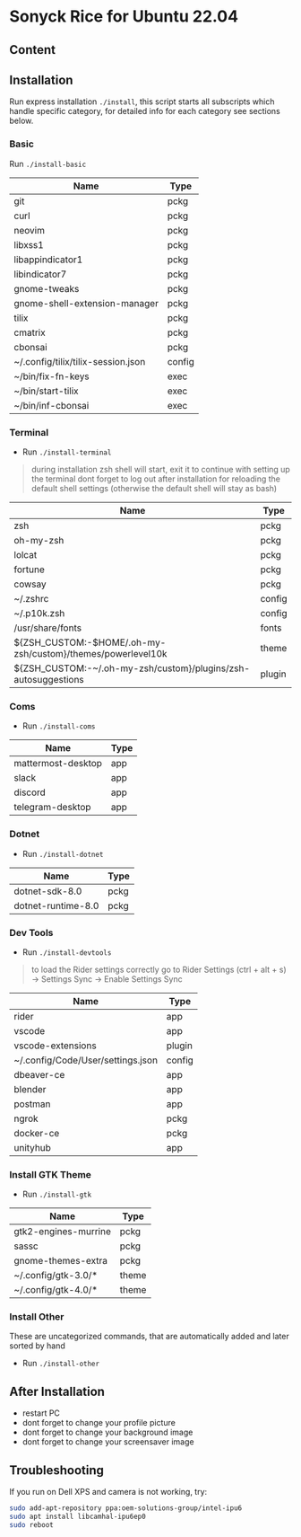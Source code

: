 # Sonyck Rice for Ubuntu 22.04

## Content

## Installation
Run express installation `./install`, this script starts all subscripts which handle specific category, for detailed info for each category see sections below.

### Basic

Run `./install-basic`

| Name                               | Type   |
|------------------------------------|--------|
| git                                | pckg   |
| curl                               | pckg   |
| neovim                             | pckg   |
| libxss1                            | pckg   |
| libappindicator1                   | pckg   |
| libindicator7                      | pckg   |
| gnome-tweaks                       | pckg   |
| gnome-shell-extension-manager      | pckg   |
| tilix                              | pckg   |
| cmatrix                            | pckg   |
| cbonsai                            | pckg   |
| ~/.config/tilix/tilix-session.json | config |
| ~/bin/fix-fn-keys                  | exec   |
| ~/bin/start-tilix                  | exec   |
| ~/bin/inf-cbonsai                  | exec   |


### Terminal
- Run `./install-terminal`

> during installation zsh shell will start, exit it to continue with setting up the terminal
> dont forget to log out after installation for reloading the default shell settings (otherwise the default shell will stay as bash)

| Name                                                           | Type   |
|----------------------------------------------------------------|--------|
| zsh                                                            | pckg   |
| oh-my-zsh                                                      | pckg   |
| lolcat                                                         | pckg   |
| fortune                                                        | pckg   |
| cowsay                                                         | pckg   |
| ~/.zshrc                                                       | config |
| ~/.p10k.zsh                                                    | config |
| /usr/share/fonts                                               | fonts  |
| ${ZSH_CUSTOM:-$HOME/.oh-my-zsh/custom}/themes/powerlevel10k    | theme  |
| ${ZSH_CUSTOM:-~/.oh-my-zsh/custom}/plugins/zsh-autosuggestions | plugin |

### Coms
- Run `./install-coms`

| Name                                                           | Type   |
|----------------------------------------------------------------|--------|
| mattermost-desktop                                             | app    |
| slack                                                          | app    |
| discord                                                        | app    |
| telegram-desktop                                               | app    |


### Dotnet
- Run `./install-dotnet`

| Name                                                           | Type   |
|----------------------------------------------------------------|--------|
| dotnet-sdk-8.0                                                 | pckg   |
| dotnet-runtime-8.0                                             | pckg   |

### Dev Tools
- Run `./install-devtools`

> to load the Rider settings correctly go to Rider Settings (ctrl + alt + s) -> Settings Sync -> Enable Settings Sync

| Name                                                           | Type   |
|----------------------------------------------------------------|--------|
| rider                                                          | app    |
| vscode                                                         | app    |
| vscode-extensions                                              | plugin |
| ~/.config/Code/User/settings.json                              | config |
| dbeaver-ce                                                     | app    |
| blender                                                        | app    |
| postman                                                        | app    |
| ngrok                                                          | pckg   |
| docker-ce                                                      | pckg   |
| unityhub                                                       | app    |

### Install GTK Theme
- Run `./install-gtk`

| Name                                                           | Type   |
|----------------------------------------------------------------|--------|
| gtk2-engines-murrine                                           | pckg   |
| sassc                                                          | pckg   |
| gnome-themes-extra                                             | pckg   |
| ~/.config/gtk-3.0/*                                            | theme  |
| ~/.config/gtk-4.0/*                                            | theme  |

### Install Other
These are uncategorized commands, that are automatically added and later sorted by hand

- Run `./install-other`

## After Installation
- restart PC
- dont forget to change your profile picture
- dont forget to change your background image
- dont forget to change your screensaver image

## Troubleshooting
If you run on Dell XPS and camera is not working, try:
```bash
sudo add-apt-repository ppa:oem-solutions-group/intel-ipu6
sudo apt install libcamhal-ipu6ep0
sudo reboot
```

